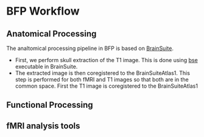 # BFP Workflow

## Anatomical Processing
The analtomical processing pipeline in BFP is based on [BrainSuite](http://brainsuite.org). 
* First, we perform skull extraction of the T1 image. This is done using [bse](http://brainsuite.org/processing/surfaceextraction/bse/) executable in BrainSuite.
* The extracted image is then coregistered to the BrainSuiteAtlas1. This step is performed for both fMRI and T1 images so that both are in the common space. 
First the T1 image is coregistered to the BrainSuiteAtlas1 

## Functional Processing

## fMRI analysis tools



